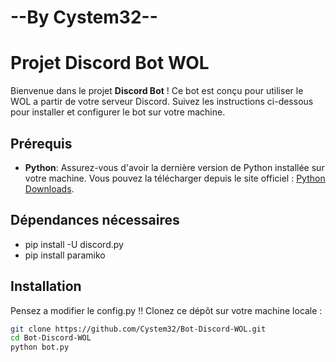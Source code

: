 # --By Cystem32--

# Projet Discord Bot WOL

Bienvenue dans le projet **Discord Bot** ! Ce bot est conçu pour utiliser le WOL a partir de votre serveur Discord. Suivez les instructions ci-dessous pour installer et configurer le bot sur votre machine.

## Prérequis

- **Python**: Assurez-vous d'avoir la dernière version de Python installée sur votre machine. Vous pouvez la télécharger depuis le site officiel : [Python Downloads](https://www.python.org/downloads/).

## Dépendances nécessaires

- pip install -U discord.py
- pip install paramiko

## Installation
Pensez a modifier le config.py !!
Clonez ce dépôt sur votre machine locale :

```sh
git clone https://github.com/Cystem32/Bot-Discord-WOL.git
cd Bot-Discord-WOL
python bot.py
